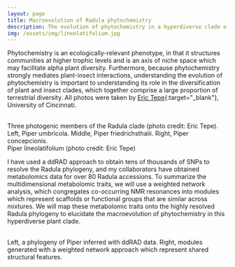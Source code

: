 ```yaml
---
layout: page
title: Macroevolution of Radula phytochemistry
description: The evolution of phytochemistry in a hyperdiverse clade of tropical plants
img: /assets/img/lineolatifolium.jpg
---
```


Phytochemistry is an ecologically-relevant phenotype, in that it structures communities at higher trophic levels and is an axis of niche space which may facilitate alpha plant diversity. 
Furthermore, because phytochemistry strongly mediates plant-insect interactions, understanding the evolution of phytochemistry is important to understanding its role in the diversification of plant and insect clades, which together comprise a large proportion of terrestrial diversity. 
All photos were taken by [Eric Tepe](http://homepages.uc.edu/~tepeej/EricTepe/Home.html){:target="\_blank"}, University of Cincinnati.

<div class="img_row">
    <img class="col one left" src="{{ site.baseurl }}/assets/img/umbricola.jpg" alt="" title="example image"/>
    <img class="col one left" src="{{ site.baseurl }}/assets/img/friedrichsthalii.jpg" alt="" title="example image"/>
    <img class="col one left" src="{{ site.baseurl }}/assets/img/concepcionis.jpg" alt="" title="example image"/>
</div>
<div class="col three caption">  
    Three photogenic members of the Radula clade (photo credit: Eric Tepe). Left, Piper umbricola. Middle, Piper friedrichsthalii. Right, Piper concepcionis. 
</div>
<div class="img_row">
    <img class="col three left" src="{{ site.baseurl }}/assets/img/lineolatifolium2.jpg" alt="" title="example image"/>
</div>
<div class="col three caption">
    Piper lineolatifolium (photo credit: Eric Tepe)
</div>

I have used a ddRAD approach to obtain tens of thousands of SNPs to resolve the Radula phylogeny, and my collaborators have obtained metabolomics data for over 80 Radula accessions. 
To summarize the multidimensional metabolomic traits, we will use a weighted network analysis, which congregates co-occurring NMR resonances into modules which represent scaffolds or functional groups that are similar across mixtures.
We will map these metabolomic traits onto the highly resolved Radula phylogeny to elucidate the macroevolution of phytochemistry in this hyperdiverse plant clade. 

<div class="img_row">
    <img class="col two left" src="{{ site.baseurl }}/assets/img/PiperPhylogenyImage-1.png" alt="" title="example image"/>
    <img class="col one left" src="{{ site.baseurl }}/assets/img/networks.png" alt="" title="example image"/>
</div>
<div class="col three caption">
    Left, a phylogeny of Piper inferred with ddRAD data. Right, modules generated with a weighted network approach which represent shared structural features. 
</div>


<br/><br/>



